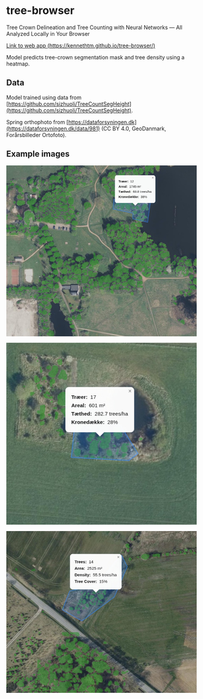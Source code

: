 # tree-browser

Tree Crown Delineation and Tree Counting with Neural Networks — All Analyzed Locally in Your Browser

[Link to web app (https://kennethtm.github.io/tree-browser/)](https://kennethtm.github.io/tree-browser/)

Model predicts tree-crown segmentation mask and tree density using a heatmap.

## Data

Model trained using data from [https://github.com/sizhuoli/TreeCountSegHeight](https://github.com/sizhuoli/TreeCountSegHeight).

Spring orthophoto from [https://dataforsyningen.dk](https://dataforsyningen.dk/data/981) (CC BY 4.0, GeoDanmark, Forårsbilleder Ortofoto).

## Example images

![](https://github.com/KennethTM/tree-browser/blob/main/example1.jpeg)

![](https://github.com/KennethTM/tree-browser/blob/main/example2.jpeg)

![](https://github.com/KennethTM/tree-browser/blob/main/example3.jpeg)
